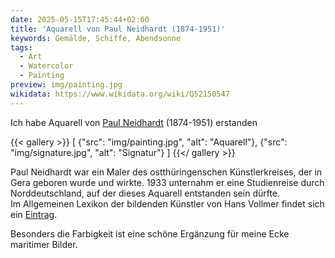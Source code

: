 ```yaml
---
date: 2025-05-15T17:45:44+02:00
title: 'Aquarell von Paul Neidhardt (1874-1951)'
keywords: Gemälde, Schiffe, Abendsonne
tags:
  - Art
  - Watercolor
  - Painting
preview: img/painting.jpg
wikidata: https://www.wikidata.org/wiki/Q52150547
---
```


Ich habe Aquarell von [Paul Neidhardt](https://de.wikipedia.org/wiki/Paul_Neidhardt) (1874-1951) erstanden
<!--more-->

{{< gallery >}}
[
  {"src": "img/painting.jpg", "alt": "Aquarell"},
  {"src": "img/signature.jpg", "alt": "Signatur"}
]
{{</ gallery >}}

Paul Neidhardt war ein Maler des ostthüringenschen Künstlerkreises, der in Gera geboren wurde und wirkte. 1933 unternahm er eine Studienreise durch Norddeutschland, auf der dieses Aquarell entstanden sein dürfte.  
Im Allgemeinen Lexikon der bildenden Künstler von Hans Vollmer findet sich ein [Eintrag](https://archive.org/details/allgemeineslexik0003hans/page/466/mode/1up).

Besonders die Farbigkeit ist eine schöne Ergänzung für meine Ecke maritimer Bilder.
